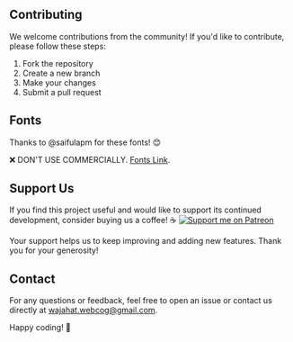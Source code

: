 ## Contributing

We welcome contributions from the community! If you'd like to contribute, please follow these steps:

1. Fork the repository
2. Create a new branch
3. Make your changes
4. Submit a pull request

## Fonts

Thanks to @saifulapm for these fonts! 😊

❌ DON'T USE COMMERCIALLY. [Fonts Link](https://github.com/saifulapm/my-fonts.git).

## Support Us

If you find this project useful and would like to support its continued development, consider buying us a coffee! ☕ 
[![Support me on Patreon](https://img.shields.io/badge/Support%20me%20on-Patreon-orange?style=for-the-badge&logo=patreon)](https://www.patreon.com/Webcog)




Your support helps us to keep improving and adding new features. Thank you for your generosity!

## Contact

For any questions or feedback, feel free to open an issue or contact us directly at [wajahat.webcog@gmail.com](mailto:wajahat.webcog@gmail.com).

Happy coding! 🎉



